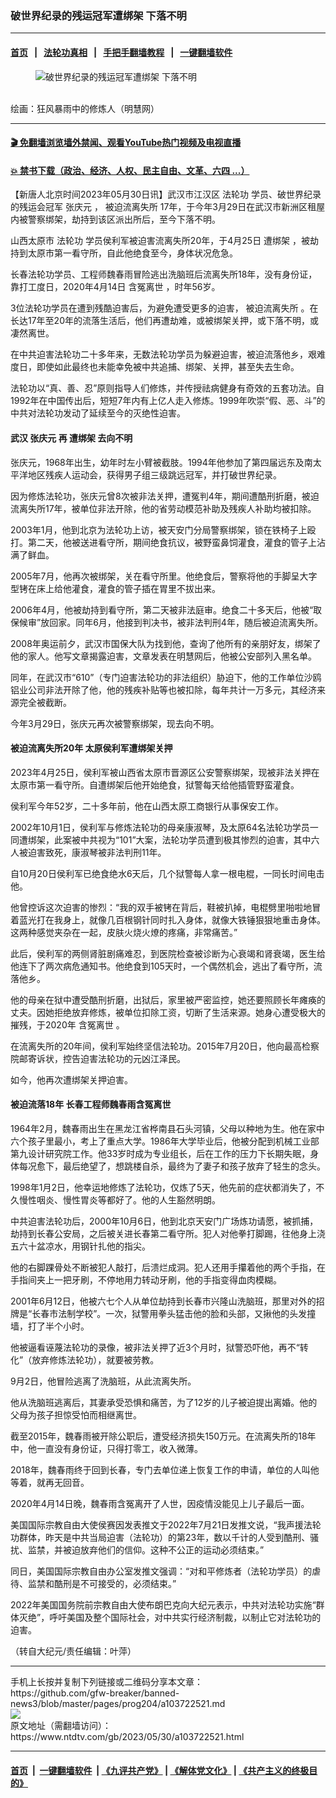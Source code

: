 ### 破世界纪录的残运冠军遭绑架 下落不明
------------------------

#### [首页](https://github.com/gfw-breaker/banned-news3/blob/master/README.md) &nbsp;&nbsp;|&nbsp;&nbsp; [法轮功真相](https://github.com/begood0513/basic/blob/master/README.md)  &nbsp;&nbsp;|&nbsp;&nbsp; [手把手翻墙教程](https://github.com/gfw-breaker/guides/wiki)  &nbsp;&nbsp;|&nbsp;&nbsp; [一键翻墙软件](https://github.com/gfw-breaker/nogfw/blob/master/README.md)  



<div><div class="featured_image">
 <figure>
  <img alt="破世界纪录的残运冠军遭绑架 下落不明" src="https://i.ntdtv.com/assets/uploads/2023/05/id103722523-2020-5-10-mh-twoforced-crop-800x450.jpg"/>
 </figure><br/>
 <span class="caption">
  绘画：狂风暴雨中的修炼人（明慧网）
 </span>
</div>
</div><hr/>

#### [ 🎬  免翻墙浏览墙外禁闻、观看YouTube热门视频及电视直播](https://github.com/gfw-breaker/HelloWorld)

#### [ 💥  禁书下载（政治、经济、人权、民主自由、文革、六四 ...）](https://github.com/gfw-breaker/books/blob/master/README.md)

<div><div class="post_content" itemprop="articleBody">
 <p>
  【新唐人北京时间2023年05月30日讯】武汉市江汉区
  <ok href="https://www.ntdtv.com/gb/法轮功.htm">
   法轮功
  </ok>
  学员、破世界纪录的残运会冠军
  <ok href="https://www.ntdtv.com/gb/张庆元.htm">
   张庆元
  </ok>
  ，
  <ok href="https://www.ntdtv.com/gb/被迫流离失所.htm">
   被迫流离失所
  </ok>
  17年，于今年3月29日在武汉市新洲区租屋内被警察绑架，劫持到该区派出所后，至今下落不明。
 </p>
 <p>
  山西太原市
  <ok href="https://www.ntdtv.com/gb/法轮功.htm">
   法轮功
  </ok>
  学员侯利军被迫害流离失所20年，于4月25日
  <ok href="https://www.ntdtv.com/gb/遭绑架.htm">
   遭绑架
  </ok>
  ，被劫持到太原市第一看守所，自此他绝食至今，身体状况危急。
 </p>
 <p>
  长春法轮功学员、工程师魏春雨冒险逃出洗脑班后流离失所18年，没有身份证，靠打工度日，2020年4月14日
  <ok href="https://www.ntdtv.com/gb/含冤离世.htm">
   含冤离世
  </ok>
  ，时年56岁。
 </p>
 <p>
  3位法轮功学员在遭到残酷迫害后，为避免遭受更多的迫害，
  <ok href="https://www.ntdtv.com/gb/被迫流离失所.htm">
   被迫流离失所
  </ok>
  。在长达17年至20年的流落生活后，他们再遭劫难，或被绑架关押，或下落不明，或凄然离世。
 </p>
 <p>
  在中共迫害法轮功二十多年来，无数法轮功学员为躲避迫害，被迫流落他乡，艰难度日，即使如此最终也未能幸免被中共追捕、绑架、关押，甚至失去生命。
 </p>
 <p>
  法轮功以“真、善、忍”原则指导人们修炼，并传授祛病健身有奇效的五套功法。自1992年在中国传出后，短短7年内有上亿人走入修炼。1999年吹崇“假、恶、斗”的中共对法轮功发动了延续至今的灭绝性迫害。
 </p>
 <h4>
  武汉
  <ok href="https://www.ntdtv.com/gb/张庆元.htm">
   张庆元
  </ok>
  再
  <ok href="https://www.ntdtv.com/gb/遭绑架.htm">
   遭绑架
  </ok>
  去向不明
 </h4>
 <p>
  张庆元，1968年出生，幼年时左小臂被截肢。1994年他参加了第四届远东及南太平洋地区残疾人运动会，获得男子组三级跳远冠军，并打破世界纪录。
 </p>
 <p>
  因为修炼法轮功，张庆元曾8次被非法关押，遭冤判4年，期间遭酷刑折磨，被迫流离失所17年，被单位非法开除，他的省劳动模范补助及残疾人补助均被扣除。
 </p>
 <p>
  2003年1月，他到北京为法轮功上访，被天安门分局警察绑架，锁在铁椅子上殴打。第二天，他被送进看守所，期间绝食抗议，被野蛮鼻饲灌食，灌食的管子上沾满了鲜血。
 </p>
 <p>
  2005年7月，他再次被绑架，关在看守所里。他绝食后，警察将他的手脚呈大字型铐在床上给他灌食，灌食的管子插在胃里不拔出来。
 </p>
 <p>
  2006年4月，他被劫持到看守所，第二天被非法庭审。绝食二十多天后，他被“取保候审”放回家。同年6月，他接到判决书，被非法判刑4年，随后被迫流离失所。
 </p>
 <p>
  2008年奥运前夕，武汉市国保大队为找到他，查询了他所有的亲朋好友，绑架了他的家人。他写文章揭露迫害，文章发表在明慧网后，他被公安部列入黑名单。
 </p>
 <p>
  同年，在武汉市“610”（专门迫害法轮功的非法组织）胁迫下，他的工作单位沙鸥铝业公司非法开除了他，他的残疾补贴等也被扣除，每年共计一万多元，其经济来源完全被截断。
 </p>
 <p>
  今年3月29日，张庆元再次被警察绑架，现去向不明。
 </p>
 <h4>
  被迫流离失所20年 太原侯利军遭绑架关押
 </h4>
 <p>
  2023年4月25日，侯利军被山西省太原市晋源区公安警察绑架，现被非法关押在太原市第一看守所。自遭绑架后他开始绝食，狱警每天给他插管野蛮灌食。
 </p>
 <p>
  侯利军今年52岁，二十多年前，他在山西太原工商银行从事保安工作。
 </p>
 <p>
  2002年10月1日，侯利军与修炼法轮功的母亲康淑琴，及太原64名法轮功学员一同遭绑架，此案被中共视为“101”大案，法轮功学员遭到极其惨烈的迫害，其中六人被迫害致死，康淑琴被非法判刑11年。
 </p>
 <p>
  自10月20日侯利军已绝食绝水6天后，几个狱警每人拿一根电棍，一同长时间电击他。
 </p>
 <p>
  他曾控诉这次迫害的惨烈：“我的双手被铐在背后，鞋被扒掉，电棍劈里啪啦地冒着蓝光打在我身上，就像几百根钢针同时扎入身体，就像大铁锤狠狠地重击身体。这两种感觉夹杂在一起，皮肤火烧火燎的疼痛，非常痛苦。”
 </p>
 <p>
  此后，侯利军的两侧肾脏剧痛难忍，到医院检查被诊断为心衰竭和肾衰竭，医生给他连下了两次病危通知书。他绝食到105天时，一个偶然机会，逃出了看守所，流落他乡。
 </p>
 <p>
  他的母亲在狱中遭受酷刑折磨，出狱后，家里被严密监控，她还要照顾长年瘫痪的丈夫。因她拒绝放弃修炼，被单位扣除工资，切断了生活来源。她身心遭受极大的摧残，于2020年
  <ok href="https://www.ntdtv.com/gb/含冤离世.htm">
   含冤离世
  </ok>
  。
 </p>
 <p>
  在流离失所的20年间，侯利军始终坚信法轮功。2015年7月20日，他向最高检察院邮寄诉状，控告迫害法轮功的元凶江泽民。
 </p>
 <p>
  如今，他再次遭绑架关押迫害。
 </p>
 <h4>
  被迫流落18年 长春工程师魏春雨含冤离世
 </h4>
 <p>
  1964年2月，魏春雨出生在黑龙江省桦南县石头河镇，父母以种地为生。他在家中六个孩子里最小，考上了重点大学。1986年大学毕业后，他被分配到机械工业部第九设计研究院工作。他33岁时成为专业组长，后在工作的压力下长期失眠，身体每况愈下，最后绝望了，想跳楼自杀，最终为了妻子和孩子放弃了轻生的念头。
 </p>
 <p>
  1998年1月2日，他幸运地修炼了法轮功，仅炼了5天，他先前的症状都消失了，不久慢性咽炎、慢性胃炎等都好了。他的人生豁然明朗。
 </p>
 <p>
  中共迫害法轮功后，2000年10月6日，他到北京天安门广场炼功请愿，被抓捕，劫持到长春公安局，之后被关进长春第二看守所。犯人对他拳打脚踢，往他身上浇五六十盆凉水，用钢针扎他的指尖。
 </p>
 <p>
  他的右脚踝骨处不断被犯人敲打，后溃烂成洞。犯人还用手攥着他的两个手指，在手指间夹上一把牙刷，不停地用力转动牙刷，他的手指变得血肉模糊。
 </p>
 <p>
  2001年6月12日，他被六七个人从单位劫持到长春市兴隆山洗脑班，那里对外的招牌是“长春市法制学校”。一次，狱警用拳头猛击他的脸和头部，又揪他的头发撞墙，打了半个小时。
 </p>
 <p>
  他被逼看诬蔑法轮功的录像，被非法关押了近3个月时，狱警恐吓他，再不“转化”（放弃修炼法轮功），就要被劳教。
 </p>
 <p>
  9月2日，他冒险逃离了洗脑班，从此流离失所。
 </p>
 <p>
  他从洗脑班逃离后，其妻承受恐惧和痛苦，为了12岁的儿子被迫提出离婚。他的父母为孩子担惊受怕而相继离世。
 </p>
 <p>
  截至2015年，魏春雨被开除公职后，遭受经济损失150万元。在流离失所的18年中，他一直没有身份证，只得打零工，收入微薄。
 </p>
 <p>
  2018年，魏春雨终于回到长春，专门去单位递上恢复工作的申请，单位的人叫他等着，就再无回音。
 </p>
 <p>
  2020年4月14日晚，魏春雨含冤离开了人世，因疫情没能见上儿子最后一面。
 </p>
 <p>
  美国国际宗教自由大使侯赛因发表推文于2022年7月21日发推文说，“我声援法轮功群体，昨天是中共当局迫害（法轮功）的第23年，数以千计的人受到酷刑、骚扰、监禁，并被迫放弃他们的信仰。这种不公正的运动必须结束。”
 </p>
 <p>
  同日，美国国际宗教自由办公室发推文强调：“对和平修炼者（法轮功学员）的虐待、监禁和酷刑是不可接受的，必须结束。”
 </p>
 <p>
  2022年美国国务院前宗教自由大使布朗巴克向大纪元表示，中共对法轮功实施“群体灭绝”，呼吁美国及整个国际社会，对中共实行经济制裁，以制止它对法轮功的迫害。
 </p>
 <p>
  （转自大纪元/责任编辑：叶萍）
 </p>
 <div class="single_ad">
 </div>
</div>
</div>
<hr/>
手机上长按并复制下列链接或二维码分享本文章：<br/>
https://github.com/gfw-breaker/banned-news3/blob/master/pages/prog204/a103722521.md <br/>
<a href='https://github.com/gfw-breaker/banned-news3/blob/master/pages/prog204/a103722521.md'><img src='https://github.com/gfw-breaker/banned-news3/blob/master/pages/prog204/a103722521.md.png'/></a> <br/>
原文地址（需翻墙访问）：https://www.ntdtv.com/gb/2023/05/30/a103722521.html


------------------------
#### [首页](https://github.com/gfw-breaker/banned-news3/blob/master/README.md) &nbsp;|&nbsp; [一键翻墙软件](https://github.com/gfw-breaker/nogfw/blob/master/README.md) &nbsp;| [《九评共产党》](https://github.com/gfw-breaker/9ping.md/blob/master/README.md#九评之一评共产党是什么) | [《解体党文化》](https://github.com/gfw-breaker/jtdwh.md/blob/master/README.md) | [《共产主义的终极目的》](https://github.com/gfw-breaker/gczydzjmd.md/blob/master/README.md)


<img src='http://gfw-breaker.win/banned-news3/pages/prog204/a103722521.md' width='0px' height='0px'/>